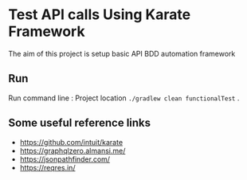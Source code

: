 # Test API calls Using Karate Framework

The aim of this project is setup basic API BDD automation framework 

## Run
Run command line : Project location `./gradlew clean functionalTest` .

## Some useful reference links

  * https://github.com/intuit/karate
  * https://graphqlzero.almansi.me/
  * https://jsonpathfinder.com/
  * https://reqres.in/
